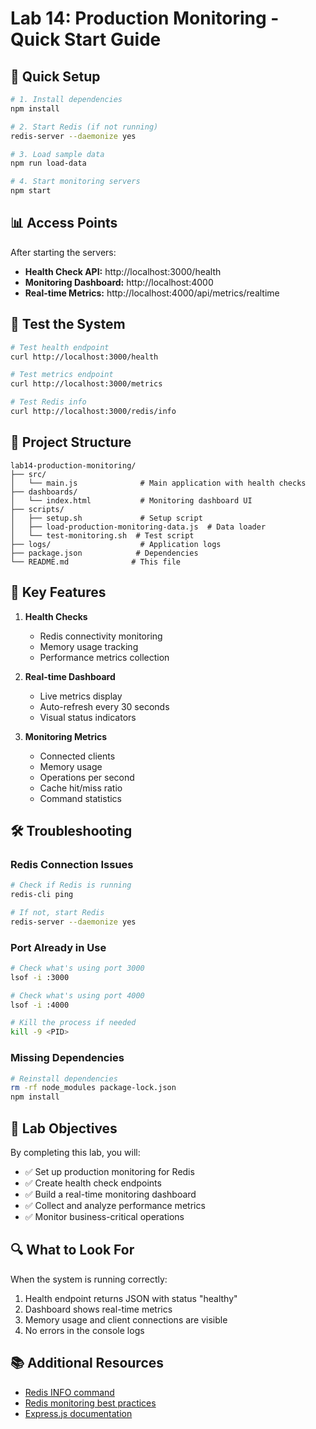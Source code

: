 # Lab 14: Production Monitoring - Quick Start Guide

## 🚀 Quick Setup

```bash
# 1. Install dependencies
npm install

# 2. Start Redis (if not running)
redis-server --daemonize yes

# 3. Load sample data
npm run load-data

# 4. Start monitoring servers
npm start
```

## 📊 Access Points

After starting the servers:

- **Health Check API:** http://localhost:3000/health
- **Monitoring Dashboard:** http://localhost:4000
- **Real-time Metrics:** http://localhost:4000/api/metrics/realtime

## 🧪 Test the System

```bash
# Test health endpoint
curl http://localhost:3000/health

# Test metrics endpoint
curl http://localhost:3000/metrics

# Test Redis info
curl http://localhost:3000/redis/info
```

## 📁 Project Structure

```
lab14-production-monitoring/
├── src/
│   └── main.js              # Main application with health checks
├── dashboards/
│   └── index.html           # Monitoring dashboard UI
├── scripts/
│   ├── setup.sh             # Setup script
│   ├── load-production-monitoring-data.js  # Data loader
│   └── test-monitoring.sh  # Test script
├── logs/                    # Application logs
├── package.json            # Dependencies
└── README.md              # This file
```

## 🎯 Key Features

1. **Health Checks**
   - Redis connectivity monitoring
   - Memory usage tracking
   - Performance metrics collection

2. **Real-time Dashboard**
   - Live metrics display
   - Auto-refresh every 30 seconds
   - Visual status indicators

3. **Monitoring Metrics**
   - Connected clients
   - Memory usage
   - Operations per second
   - Cache hit/miss ratio
   - Command statistics

## 🛠 Troubleshooting

### Redis Connection Issues
```bash
# Check if Redis is running
redis-cli ping

# If not, start Redis
redis-server --daemonize yes
```

### Port Already in Use
```bash
# Check what's using port 3000
lsof -i :3000

# Check what's using port 4000
lsof -i :4000

# Kill the process if needed
kill -9 <PID>
```

### Missing Dependencies
```bash
# Reinstall dependencies
rm -rf node_modules package-lock.json
npm install
```

## 📝 Lab Objectives

By completing this lab, you will:
- ✅ Set up production monitoring for Redis
- ✅ Create health check endpoints
- ✅ Build a real-time monitoring dashboard
- ✅ Collect and analyze performance metrics
- ✅ Monitor business-critical operations

## 🔍 What to Look For

When the system is running correctly:

1. Health endpoint returns JSON with status "healthy"
2. Dashboard shows real-time metrics
3. Memory usage and client connections are visible
4. No errors in the console logs

## 📚 Additional Resources

- [Redis INFO command](https://redis.io/commands/info/)
- [Redis monitoring best practices](https://redis.io/docs/management/optimization/monitoring/)
- [Express.js documentation](https://expressjs.com/)